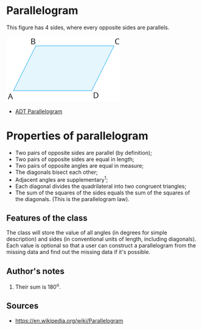 # Parallelogram
This figure has 4 sides, where every opposite sides are parallels.

![the photo of parallelogram with angles A, B, C and D](parallelogramw30.png)

* [ADT Parallelogram](/parallelogram/ADT.md)

# Properties of parallelogram
* Two pairs of opposite sides are parallel (by definition);
* Two pairs of opposite sides are equal in length;
* Two pairs of opposite angles are equal in measure;
* The diagonals bisect each other;
* Adjacent angles are supplementary<sup>1</sup>;
* Each diagonal divides the quadrilateral into two congruent triangles;
* The sum of the squares of the sides equals the sum of the squares of the diagonals. (This is the parallelogram law).

## Features of the class
The class will store the value of all angles (in degrees for simple description) and sides (in conventional units of length, including diagonals). Each value is optional so that a user can construct a parallelogram from the missing data and find out the missing data if it's possible.

## Author's notes
1) Their sum is 180<sup>o</sup>.

## Sources
* https://en.wikipedia.org/wiki/Parallelogram
